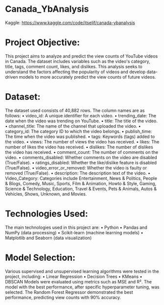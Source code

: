 # Canada_YbAnalysis

Kaggle: https://www.kaggle.com/code/itselif/canada-ybanalysis

# Project Objective:
This project aims to analyze and predict the view counts of YouTube videos in Canada. The dataset includes variables such as the video's category, title, tags, comment count, likes, and dislikes. This analysis seeks to understand the factors affecting the popularity of videos and develop data-driven models to more accurately predict the view counts of future videos.

# Dataset:
The dataset used consists of 40,882 rows. The column names are as follows:
•	video_id: A unique identifier for each video.
•	trending_date: The date when the video was trending on YouTube.
•	title: The title of the video.
•	channel_title: The name of the channel that uploaded the video.
•	category_id: The category ID to which the video belongs.
•	publish_time: The time when the video was published.
•	tags: Keywords (tags) added to the video.
•	views: The number of views the video has received.
•	likes: The number of likes the video has received.
•	dislikes: The number of dislikes the video has received.
•	comment_count: The number of comments on the video.
•	comments_disabled: Whether comments on the video are disabled (True/False).
•	ratings_disabled: Whether the like/dislike feature is disabled (True/False).
•	video_error_or_removed: Whether the video is faulty or removed (True/False).
•	description: The description text of the video.
•	Video_Category: Categories include Entertainment, News & Politics, People & Blogs, Comedy, Music, Sports, Film & Animation, Howto & Style, Gaming, Science & Technology, Education, Travel & Events, Pets & Animals, Autos & Vehicles, Shows, Unknown, and Movies.

# Technologies Used:
The main technologies used in this project are:
•	Python
•	Pandas and NumPy (data processing)
•	Scikit-learn (machine learning models)
•	Matplotlib and Seaborn (data visualization)

# Model Selection:
Various supervised and unsupervised learning algorithms were tested in the project, including:
•	Linear Regression
•	Decision Trees
•	KMeans
•	DBSCAN
Models were evaluated using metrics such as MSE and R². The model with the best performance, after specific hyperparameter tuning, was selected. The Random Forest Regressor demonstrated the best performance, predicting view counts with 90% accuracy.


